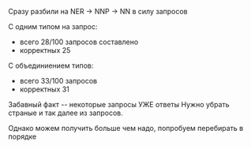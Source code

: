 Сразу разбили на NER -> NNP -> NN в силу запросов

С одним типом на запрос:
* всего 28/100 запросов составлено
* корректных 25

C объединиением типов:
* всего 33/100 запросов
* корректных 31

Забавный факт -- некоторые запросы УЖЕ ответы
Нужно убрать страные и так далее из запросов.

Однако можем получить больше чем надо, попробуем перебирать в порядке
